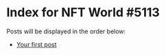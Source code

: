 # Index for NFT World #5113
Posts will be displayed in the order below:

- [Your first post](./001-first.md)


